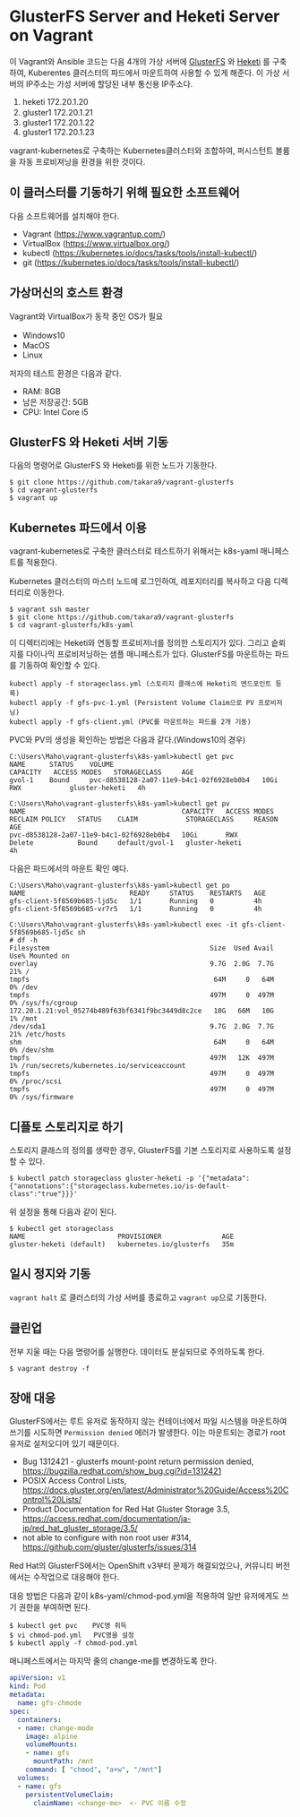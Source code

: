 # GlusterFS Server and Heketi Server on Vagrant

이 Vagrant와 Ansible 코드는 다음 4개의 가상 서버에 [GlusterFS](https://www.gluster.org/) 와 [Heketi](https://github.com/heketi/heketi) 를 구축하여, Kuberentes 클러스터의 파드에서 마운트하여 사용할 수 있게 해준다. 이 가상 서버의 IP주소는 가성 서버에 할당된 내부 통신용 IP주소다. 

1. heketi   172.20.1.20  
1. gluster1 172.20.1.21　
1. gluster1 172.20.1.22
1. gluster1 172.20.1.23

vagrant-kubernetes로 구축하는 Kubernetes클러스터와 조합하여, 퍼시스턴트 볼륨을 자동 프로비져닝을 환경을 위한 것이다. 

## 이 클러스터를 기동하기 위해 필요한 소프트웨어 

다음 소프트웨어를 설치해야 한다. 

* Vagrant (https://www.vagrantup.com/)
* VirtualBox (https://www.virtualbox.org/)
* kubectl (https://kubernetes.io/docs/tasks/tools/install-kubectl/)
* git (https://kubernetes.io/docs/tasks/tools/install-kubectl/)

## 가상머신의 호스트 환경

Vagrant와 VirtualBox가 동작 중인 OS가 필요

* Windows10　
* MacOS
* Linux

저자의 테스트 환경은 다음과 같다. 

* RAM: 8GB 
* 남은 저장공간: 5GB 
* CPU: Intel Core i5

## GlusterFS 와 Heketi 서버 기동

다음의 명령어로 GlusterFS 와 Heketi를 위한 노드가 기동한다.

```
$ git clone https://github.com/takara9/vagrant-glusterfs
$ cd vagrant-glusterfs
$ vagrant up
```

## Kubernetes 파드에서 이용

vagrant-kubernetes로 구축한 클러스터로 테스트하기 위해서는 k8s-yaml 매니페스트를 적용한다. 

Kubernetes 클러스터의 마스터 노드에 로그인하여, 레포지터리를 복사하고 다음 디렉터리로 이동한다. 

```
$ vagrant ssh master
$ git clone https://github.com/takara9/vagrant-glusterfs
$ cd vagrant-glusterfs/k8s-yaml
```

이 디렉터리에는 Heketi와 연동할 프로비저너를 정의한 스토리지가 있다. 
그리고 슽뢰지를 다이나믹 프로비저닝하는 샘플 매니페스트가 있다. 
GlusterFS를 마운트하는 파드를 기동하여 확인할 수 있다. 

```
kubectl apply -f storageclass.yml (스토리지 클래스에 Heketi의 엔드포인트 등록)
kubectl apply -f gfs-pvc-1.yml (Persistent Volume Claim으로 PV 프로비저닝)
kubectl apply -f gfs-client.yml (PVC를 마운트하는 파드를 2개 기동)
```

PVC와 PV의 생성을 확인하는 방법은 다음과 같다.(Windows10의 경우)

```
C:\Users\Maho\vagrant-glusterfs\k8s-yaml>kubectl get pvc
NAME      STATUS    VOLUME                                     CAPACITY   ACCESS MODES   STORAGECLASS     AGE
gvol-1    Bound     pvc-d8538128-2a07-11e9-b4c1-02f6928eb0b4   10Gi       RWX            gluster-heketi   4h

C:\Users\Maho\vagrant-glusterfs\k8s-yaml>kubectl get pv
NAME                                       CAPACITY   ACCESS MODES   RECLAIM POLICY   STATUS    CLAIM            STORAGECLASS     REASON    AGE
pvc-d8538128-2a07-11e9-b4c1-02f6928eb0b4   10Gi       RWX            Delete           Bound     default/gvol-1   gluster-heketi             4h
```

다음은 파드에서의 마운트 확인 예다. 

```
C:\Users\Maho\vagrant-glusterfs\k8s-yaml>kubectl get po
NAME                          READY     STATUS    RESTARTS   AGE
gfs-client-5f8569b685-ljd5c   1/1       Running   0          4h
gfs-client-5f8569b685-vr7r5   1/1       Running   0          4h

C:\Users\Maho\vagrant-glusterfs\k8s-yaml>kubectl exec -it gfs-client-5f8569b685-ljd5c sh
# df -h
Filesystem                                        Size  Used Avail Use% Mounted on
overlay                                           9.7G  2.0G  7.7G  21% /
tmpfs                                              64M     0   64M   0% /dev
tmpfs                                             497M     0  497M   0% /sys/fs/cgroup
172.20.1.21:vol_05274b489f63bf6341f9bc3449d8c2ce   10G   66M   10G   1% /mnt
/dev/sda1                                         9.7G  2.0G  7.7G  21% /etc/hosts
shm                                                64M     0   64M   0% /dev/shm
tmpfs                                             497M   12K  497M   1% /run/secrets/kubernetes.io/serviceaccount
tmpfs                                             497M     0  497M   0% /proc/scsi
tmpfs                                             497M     0  497M   0% /sys/firmware
```

## 디플토 스토리지로 하기 

스토리지 클래스의 정의를 생략한 경우, GlusterFS를 기본 스토리지로 사용하도록 설정할 수 있다. 

```
$ kubectl patch storageclass gluster-heketi -p '{"metadata": {"annotations":{"storageclass.kubernetes.io/is-default-class":"true"}}}'
```

위 설정을 통해 다음과 같이 된다. 

```
$ kubectl get storageclass
NAME                       PROVISIONER               AGE
gluster-heketi (default)   kubernetes.io/glusterfs   35m
```

## 일시 정지와 기동

`vagrant halt` 로 클러스터의 가상 서버를 종료하고 `vagrant up`으로 기동한다. 


## 클린업

전부 지울 때는 다음 명령어를 실행한다. 데이터도 분실되므로 주의하도록 한다. 

```
$ vagrant destroy -f
```

## 장애 대응

GlusterFS에서는 루트 유저로 동작하지 않는 컨테이너에서 파일 시스템을 마운트하여 쓰기를 시도하면 `Permission denied` 에러가 발생한다. 이는 마운트되는 경로가 root 유저로 설저오디어 있기 때문이다. 

* Bug 1312421 - glusterfs mount-point return permission denied, https://bugzilla.redhat.com/show_bug.cgi?id=1312421
* POSIX Access Control Lists, https://docs.gluster.org/en/latest/Administrator%20Guide/Access%20Control%20Lists/
* Product Documentation for Red Hat Gluster Storage 3.5, https://access.redhat.com/documentation/ja-jp/red_hat_gluster_storage/3.5/
* not able to configure with non root user #314, https://github.com/gluster/glusterfs/issues/314

Red Hat의 GlusterFS에서는 OpenShift v3부터 문제가 해결되었으나, 커뮤니티 버전에서는 수작업으로 대응해야 한다. 

대응 방법은 다음과 같이 k8s-yaml/chmod-pod.yml을 적용하여 일반 유저에게도 쓰기 권한을 부여하면 된다. 

```
$ kubectl get pvc 　 PVC명 취득
$ vi chmod-pod.yml   PVC명을 설정
$ kubectl apply -f chmod-pod.yml 
```

매니페스트에서는 마지막 줄의 change-me를 변경하도록 한다. 

```file:chmod-pod.yml
apiVersion: v1
kind: Pod
metadata:
  name: gfs-chmode
spec:
  containers:
  - name: change-mode
    image: alpine 
    volumeMounts:
    - name: gfs
      mountPath: /mnt
    command: [ "chmod", "a+w", "/mnt"]
  volumes:
  - name: gfs
    persistentVolumeClaim:
      claimName: <change-me>  <- PVC 이름 수정
```

